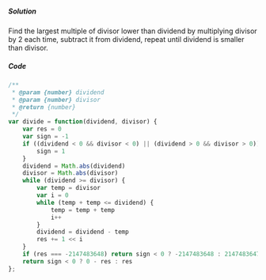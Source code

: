 ##### Solution

Find the largest multiple of divisor lower than dividend by multiplying divisor by 2 each time, subtract it from dividend, repeat until dividend is smaller than divisor.

##### Code

```javascript
/**
 * @param {number} dividend
 * @param {number} divisor
 * @return {number}
 */
var divide = function(dividend, divisor) {
    var res = 0
    var sign = -1
    if ((dividend < 0 && divisor < 0) || (dividend > 0 && divisor > 0)) {
        sign = 1
    }
    dividend = Math.abs(dividend)
    divisor = Math.abs(divisor)
    while (dividend >= divisor) {
        var temp = divisor
        var i = 0
        while (temp + temp <= dividend) {
            temp = temp + temp
            i++
        }
        dividend = dividend - temp
        res += 1 << i
    }
    if (res === -2147483648) return sign < 0 ? -2147483648 : 2147483647
    return sign < 0 ? 0 - res : res
};
```

